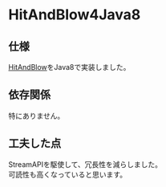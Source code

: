 # HitAndBlow4Java8

## 仕様
[HitAndBlow](http://judge.u-aizu.ac.jp/onlinejudge/description.jsp?id=0226)をJava8で実装しました。
## 依存関係
特にありません。
## 工夫した点
StreamAPIを駆使して、冗長性を減らしました。  
可読性も高くなっていると思います。
